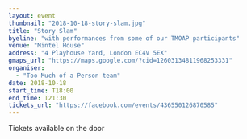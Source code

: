 ```yaml
---
layout: event
thumbnail: "2018-10-18-story-slam.jpg"
title: "Story Slam"
byeline: "with performances from some of our TMOAP participants"
venue: "Mintel House"
address: "4 Playhouse Yard, London EC4V 5EX"
gmaps_url: "https://maps.google.com/?cid=12603134811968253331"
organiser:
  - "Too Much of a Person team"
date: 2018-10-18
start_time: T18:00
end_time: T21:30
tickets_url: "https://facebook.com/events/436550126870585"
---
```

Tickets available on the door

